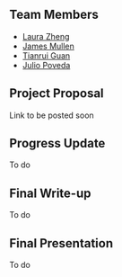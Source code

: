 ## Team Members

* [Laura Zheng](https://github.com/laurayuzheng)
* [James Mullen](https://github.com/mullenj)
* [Tianrui Guan](https://github.com/rayguan97)
* [Julio Poveda](https://github.com/juliopovedacs)

## Project Proposal

Link to be posted soon

## Progress Update

To do

## Final Write-up

To do

## Final Presentation

To do
